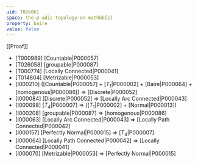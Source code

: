 ```yaml
---
uid: T026061
space: the-p-adic-topology-on-mathbb{z}
property: baire
value: false
---
```

[[Proof]]

* [T000989] [Countable|P000057]
* [T026058] [groupable|P000087]
* [T000774] [Locally Connected|P000041]
* [T014804] [Metrizable|P000053]
* [I000210] ([Countable|P000057] + [$T_1$|P000002] + [Baire|P000064] + [homogenous|P000086]) => [Discrete|P000052]
* [I000084] [Discrete|P000052] => [Locally Arc Connected|P000043]
* [I000098] [$T_4$|P000007] => ([$T_1$|P000002] + [Normal|P000013])
* [I000208] [groupable|P000087] => [homogenous|P000086]
* [I000063] [Locally Arc Connected|P000043] => [Locally Path Connected|P000042]
* [I000157] [Perfectly Normal|P000015] => [$T_4$|P000007]
* [I000064] [Locally Path Connected|P000042] => [Locally Connected|P000041]
* [I000070] [Metrizable|P000053] => [Perfectly Normal|P000015]


